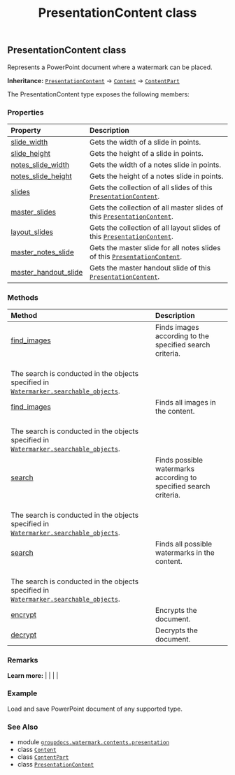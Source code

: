 ﻿---
title: PresentationContent class
second_title: GroupDocs.Watermark for Python via .NET API References
description: 
type: docs
url: /python-net/groupdocs.watermark.contents.presentation/presentationcontent/
is_root: false
weight: 60
---

## PresentationContent class

Represents a PowerPoint document where a watermark can be placed.



**Inheritance:** [`PresentationContent`](/watermark/python-net/groupdocs.watermark.contents.presentation/presentationcontent) → 
[`Content`](/watermark/python-net/groupdocs.watermark.contents/content) → 
[`ContentPart`](/watermark/python-net/groupdocs.watermark.contents/contentpart)



The PresentationContent type exposes the following members:

### Properties
| Property | Description |
| :- | :- |
| [slide_width](/watermark/python-net/groupdocs.watermark.contents.presentation/presentationcontent/slide_width) | Gets the width of a slide in points. |
| [slide_height](/watermark/python-net/groupdocs.watermark.contents.presentation/presentationcontent/slide_height) | Gets the height of a slide in points. |
| [notes_slide_width](/watermark/python-net/groupdocs.watermark.contents.presentation/presentationcontent/notes_slide_width) | Gets the width of a notes slide in points. |
| [notes_slide_height](/watermark/python-net/groupdocs.watermark.contents.presentation/presentationcontent/notes_slide_height) | Gets the height of a notes slide in points. |
| [slides](/watermark/python-net/groupdocs.watermark.contents.presentation/presentationcontent/slides) | Gets the collection of all slides of this [`PresentationContent`](/watermark/python-net/groupdocs.watermark.contents.presentation/presentationcontent). |
| [master_slides](/watermark/python-net/groupdocs.watermark.contents.presentation/presentationcontent/master_slides) | Gets the collection of all master slides of this [`PresentationContent`](/watermark/python-net/groupdocs.watermark.contents.presentation/presentationcontent). |
| [layout_slides](/watermark/python-net/groupdocs.watermark.contents.presentation/presentationcontent/layout_slides) | Gets the collection of all layout slides of this [`PresentationContent`](/watermark/python-net/groupdocs.watermark.contents.presentation/presentationcontent). |
| [master_notes_slide](/watermark/python-net/groupdocs.watermark.contents.presentation/presentationcontent/master_notes_slide) | Gets the master slide for all notes slides of this [`PresentationContent`](/watermark/python-net/groupdocs.watermark.contents.presentation/presentationcontent). |
| [master_handout_slide](/watermark/python-net/groupdocs.watermark.contents.presentation/presentationcontent/master_handout_slide) | Gets the master handout slide of this [`PresentationContent`](/watermark/python-net/groupdocs.watermark.contents.presentation/presentationcontent). |


### Methods
| Method | Description |
| :- | :- |
| [find_images](/watermark/python-net/groupdocs.watermark.contents.presentation/presentationcontent/find_images/#groupdocs.watermark.search.searchcriteria.ImageSearchCriteria) | Finds images according to the specified search criteria.<br/>The search is conducted in the objects specified in [`Watermarker.searchable_objects`](/watermark/python-net/groupdocs.watermark/watermarker#searchable_objects). |
| [find_images](/watermark/python-net/groupdocs.watermark.contents.presentation/presentationcontent/find_images/#) | Finds all images in the content.<br/>The search is conducted in the objects specified in [`Watermarker.searchable_objects`](/watermark/python-net/groupdocs.watermark/watermarker#searchable_objects). |
| [search](/watermark/python-net/groupdocs.watermark.contents.presentation/presentationcontent/search/#groupdocs.watermark.search.searchcriteria.SearchCriteria) | Finds possible watermarks according to specified search criteria.<br/>The search is conducted in the objects specified in [`Watermarker.searchable_objects`](/watermark/python-net/groupdocs.watermark/watermarker#searchable_objects). |
| [search](/watermark/python-net/groupdocs.watermark.contents.presentation/presentationcontent/search/#) | Finds all possible watermarks in the content.<br/>The search is conducted in the objects specified in [`Watermarker.searchable_objects`](/watermark/python-net/groupdocs.watermark/watermarker#searchable_objects). |
| [encrypt](/watermark/python-net/groupdocs.watermark.contents.presentation/presentationcontent/encrypt/#str) | Encrypts the document. |
| [decrypt](/watermark/python-net/groupdocs.watermark.contents.presentation/presentationcontent/decrypt/#) | Decrypts the document. |



### Remarks 


**Learn more:** |
|
 |
 |

### Example 


Load and save PowerPoint document of any supported type.

### See Also
* module [`groupdocs.watermark.contents.presentation`](..)
* class [`Content`](/watermark/python-net/groupdocs.watermark.contents/content)
* class [`ContentPart`](/watermark/python-net/groupdocs.watermark.contents/contentpart)
* class [`PresentationContent`](/watermark/python-net/groupdocs.watermark.contents.presentation/presentationcontent)
